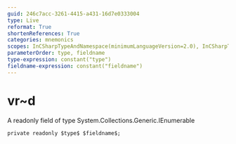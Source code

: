 ```yaml
---
guid: 246c7acc-3261-4415-a431-16d7e0333004
type: Live
reformat: True
shortenReferences: True
categories: mnemonics
scopes: InCSharpTypeAndNamespace(minimumLanguageVersion=2.0), InCSharpTypeMember(minimumLanguageVersion=2.0)
parameterOrder: type, fieldname
type-expression: constant("type")
fieldname-expression: constant("fieldname")
---
```


# vr~d

A readonly field of type System.Collections.Generic.IEnumerable<double>

```
private readonly $type$ $fieldname$;
```
